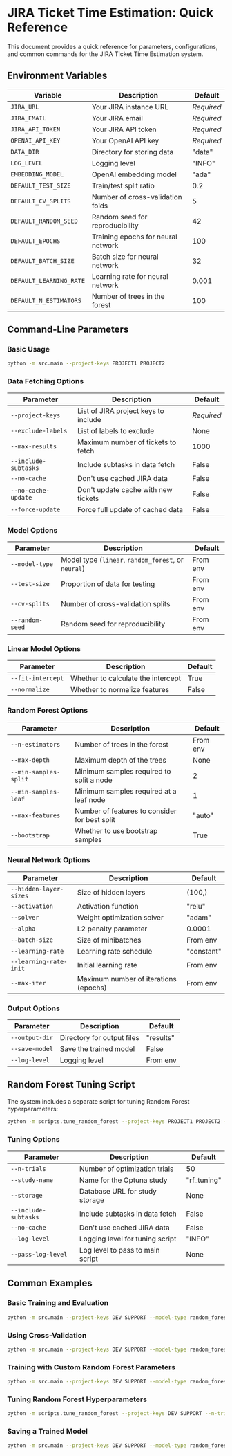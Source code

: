 # JIRA Ticket Time Estimation: Quick Reference

This document provides a quick reference for parameters, configurations, and common commands for the JIRA Ticket Time Estimation system.

## Environment Variables

| Variable | Description | Default |
|----------|-------------|---------|
| `JIRA_URL` | Your JIRA instance URL | *Required* |
| `JIRA_EMAIL` | Your JIRA email | *Required* |
| `JIRA_API_TOKEN` | Your JIRA API token | *Required* |
| `OPENAI_API_KEY` | Your OpenAI API key | *Required* |
| `DATA_DIR` | Directory for storing data | "data" |
| `LOG_LEVEL` | Logging level | "INFO" |
| `EMBEDDING_MODEL` | OpenAI embedding model | "ada" |
| `DEFAULT_TEST_SIZE` | Train/test split ratio | 0.2 |
| `DEFAULT_CV_SPLITS` | Number of cross-validation folds | 5 |
| `DEFAULT_RANDOM_SEED` | Random seed for reproducibility | 42 |
| `DEFAULT_EPOCHS` | Training epochs for neural network | 100 |
| `DEFAULT_BATCH_SIZE` | Batch size for neural network | 32 |
| `DEFAULT_LEARNING_RATE` | Learning rate for neural network | 0.001 |
| `DEFAULT_N_ESTIMATORS` | Number of trees in the forest | 100 |

## Command-Line Parameters

### Basic Usage

```bash
python -m src.main --project-keys PROJECT1 PROJECT2
```

### Data Fetching Options

| Parameter | Description | Default |
|-----------|-------------|---------|
| `--project-keys` | List of JIRA project keys to include | *Required* |
| `--exclude-labels` | List of labels to exclude | None |
| `--max-results` | Maximum number of tickets to fetch | 1000 |
| `--include-subtasks` | Include subtasks in data fetch | False |
| `--no-cache` | Don't use cached JIRA data | False |
| `--no-cache-update` | Don't update cache with new tickets | False |
| `--force-update` | Force full update of cached data | False |

### Model Options

| Parameter | Description | Default |
|-----------|-------------|---------|
| `--model-type` | Model type (`linear`, `random_forest`, or `neural`) | From env |
| `--test-size` | Proportion of data for testing | From env |
| `--cv-splits` | Number of cross-validation splits | From env |
| `--random-seed` | Random seed for reproducibility | From env |

### Linear Model Options

| Parameter | Description | Default |
|-----------|-------------|---------|
| `--fit-intercept` | Whether to calculate the intercept | True |
| `--normalize` | Whether to normalize features | False |

### Random Forest Options

| Parameter | Description | Default |
|-----------|-------------|---------|
| `--n-estimators` | Number of trees in the forest | From env |
| `--max-depth` | Maximum depth of the trees | None |
| `--min-samples-split` | Minimum samples required to split a node | 2 |
| `--min-samples-leaf` | Minimum samples required at a leaf node | 1 |
| `--max-features` | Number of features to consider for best split | "auto" |
| `--bootstrap` | Whether to use bootstrap samples | True |

### Neural Network Options

| Parameter | Description | Default |
|-----------|-------------|---------|
| `--hidden-layer-sizes` | Size of hidden layers | (100,) |
| `--activation` | Activation function | "relu" |
| `--solver` | Weight optimization solver | "adam" |
| `--alpha` | L2 penalty parameter | 0.0001 |
| `--batch-size` | Size of minibatches | From env |
| `--learning-rate` | Learning rate schedule | "constant" |
| `--learning-rate-init` | Initial learning rate | From env |
| `--max-iter` | Maximum number of iterations (epochs) | From env |

### Output Options

| Parameter | Description | Default |
|-----------|-------------|---------|
| `--output-dir` | Directory for output files | "results" |
| `--save-model` | Save the trained model | False |
| `--log-level` | Logging level | From env |

## Random Forest Tuning Script

The system includes a separate script for tuning Random Forest hyperparameters:

```bash
python -m scripts.tune_random_forest --project-keys PROJECT1 PROJECT2 --n-trials 100
```

### Tuning Options

| Parameter | Description | Default |
|-----------|-------------|---------|
| `--n-trials` | Number of optimization trials | 50 |
| `--study-name` | Name for the Optuna study | "rf_tuning" |
| `--storage` | Database URL for study storage | None |
| `--include-subtasks` | Include subtasks in data fetch | False |
| `--no-cache` | Don't use cached JIRA data | False |
| `--log-level` | Logging level for tuning script | "INFO" |
| `--pass-log-level` | Log level to pass to main script | None |

## Common Examples

### Basic Training and Evaluation

```bash
python -m src.main --project-keys DEV SUPPORT --model-type random_forest
```

### Using Cross-Validation

```bash
python -m src.main --project-keys DEV SUPPORT --model-type random_forest --cv-splits 10
```

### Training with Custom Random Forest Parameters

```bash
python -m src.main --project-keys DEV SUPPORT --model-type random_forest --n-estimators 200 --max-depth 10 --min-samples-split 5
```

### Tuning Random Forest Hyperparameters

```bash
python -m scripts.tune_random_forest --project-keys DEV SUPPORT --n-trials 100 --study-name "dev_support_tuning"
```

### Saving a Trained Model

```bash
python -m src.main --project-keys DEV SUPPORT --model-type random_forest --save-model
```
